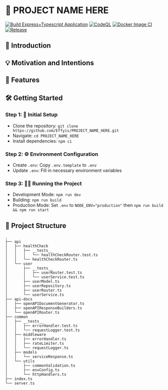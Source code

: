 # 🚀 PROJECT NAME HERE

[![Build Express+Typescript Application](https://github.com/Effyis/PROJECT_NAME_HERE/actions/workflows/build.yml/badge.svg?branch=master)](https://github.com/Effyis/PROJECT_NAME_HERE/actions/workflows/build.yml)
[![CodeQL](https://github.com/Effyis/PROJECT_NAME_HERE/actions/workflows/codeql.yml/badge.svg?branch=master)](https://github.com/Effyis/PROJECT_NAME_HERE/actions/workflows/codeql.yml)
[![Docker Image CI](https://github.com/Effyis/PROJECT_NAME_HERE/actions/workflows/docker-image.yml/badge.svg?branch=master)](https://github.com/Effyis/PROJECT_NAME_HERE/actions/workflows/docker-image.yml)
[![Release](https://github.com/Effyis/PROJECT_NAME_HERE/actions/workflows/release.yml/badge.svg?branch=master)](https://github.com/Effyis/PROJECT_NAME_HERE/actions/workflows/release.yml)

## 🌟 Introduction


## 💡 Motivation and Intentions



## 🚀 Features



## 🛠️ Getting Started

### Step 1: 🚀 Initial Setup

- Clone the repository: `git clone https://github.com/Effyis/PROJECT_NAME_HERE.git`
- Navigate: `cd PROJECT_NAME_HERE`
- Install dependencies: `npm ci`

### Step 2: ⚙️ Environment Configuration

- Create `.env`: Copy `.env.template` to `.env`
- Update `.env`: Fill in necessary environment variables

### Step 3: 🏃‍♂️ Running the Project

- Development Mode: `npm run dev`
- Building: `npm run build`
- Production Mode: Set `.env` to `NODE_ENV="production"` then `npm run build && npm run start`

## 📁 Project Structure

```
.
├── api
│   ├── healthCheck
│   │   ├── __tests__
│   │   │   └── healthCheckRouter.test.ts
│   │   └── healthCheckRouter.ts
│   └── user
│       ├── __tests__
│       │   ├── userRouter.test.ts
│       │   └── userService.test.ts
│       ├── userModel.ts
│       ├── userRepository.ts
│       ├── userRouter.ts
│       └── userService.ts
├── api-docs
│   ├── openAPIDocumentGenerator.ts
│   ├── openAPIResponseBuilders.ts
│   └── openAPIRouter.ts
├── common
│   ├── __tests__
│   │   ├── errorHandler.test.ts
│   │   └── requestLogger.test.ts
│   ├── middleware
│   │   ├── errorHandler.ts
│   │   ├── rateLimiter.ts
│   │   └── requestLogger.ts
│   ├── models
│   │   └── serviceResponse.ts
│   └── utils
│       ├── commonValidation.ts
│       ├── envConfig.ts
│       └── httpHandlers.ts
├── index.ts
└── server.ts

```